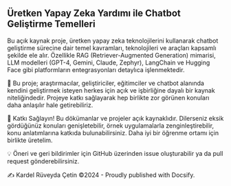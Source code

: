 ## Üretken Yapay Zeka Yardımı ile Chatbot Geliştirme Temelleri

Bu açık kaynak proje, üretken yapay zeka teknolojilerini kullanarak chatbot geliştirme sürecine dair temel kavramları, teknolojileri ve araçları kapsamlı şekilde ele alır. Özellikle RAG (Retriever-Augmented Generation) mimarisi, LLM modelleri (GPT-4, Gemini, Claude, Zephyr), LangChain ve Hugging Face gibi platformların entegrasyonları detaylıca işlenmektedir.

📌 Bu proje; araştırmacılar, geliştiriciler, eğitimciler ve chatbot alanında kendini geliştirmek isteyen herkes için açık ve işbirliğine dayalı bir kaynak niteliğindedir. Projeye katkı sağlayarak hep birlikte zor görünen konuları daha anlaşılır hale getirebiliriz.

📣 Katkı Sağlayın! Bu dökümanlar ve projeler açık kaynaklıdır. Dilerseniz eksik gördüğünüz konuları genişletebilir, örnek uygulamalarla zenginleştirebilir, konu anlatımlarına katkıda bulunabilirsiniz. Daha iyi bir öğrenme ortamı için birlikte üretelim.

💡 Öneri ve geri bildirimler için GitHub üzerinden issue oluşturabilir ya da pull request gönderebilirsiniz.

✍️ Kardel Rüveyda Çetin ©2024 - Proudly published with Docsify.
